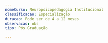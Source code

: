 ```yaml
---
nomeCurso: Neuropsicopedagogia Institucional
classificacao: Especialização
duracao: Pode ser de 4 a 12 meses
observacao: obs
tipo: Pós Graduação

---
```


